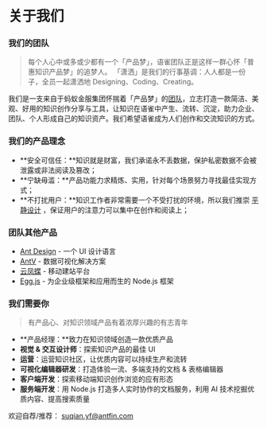 # 关于我们

### 我们的团队

> 每个人心中或多或少都有一个「产品梦」，语雀团队正是这样一群心怀「普惠知识产品梦」的追梦人。
> 「潇洒」是我们的行事基调：人人都是一份子，全员一起潇洒地 Designing、Coding、Creating。


我们是一支来自于蚂蚁金服集团怀揣着「产品梦」的[团队](https://xcloud.alipay.com/)，立志打造一款简洁、美观、好用的知识创作分享与工具，让知识在语雀中产生、流转、沉淀，助力企业、团队、个人形成自己的知识资产。我们希望语雀成为人们创作和交流知识的方式。

### 我们的产品理念

* **安全可信任：**知识就是财富，我们承诺永不丢数据，保护私密数据不会被泄露或非法阅读及篡改；
* **宁缺毋滥：**产品功能力求精炼、实用，针对每个场景努力寻找最佳实现方式；
* **不打扰用户：**知识工作者非常需要一个不受打扰的环境，所以我们推崇 [平静设计](http://www.ituring.com.cn/book/1795) ，保证用户的注意力可以集中在创作和阅读上；


### 团队其他产品

* [Ant Design](http://ant.design/) - 一个 UI 设计语言
* [AntV](http://antv.alipay.com/zh-cn/index.html) - 数据可视化解决方案
* [云凤蝶](https://www.yunfengdie.com/intro) - 移动建站平台
* [Egg.js](https://eggjs.org/) - 为企业级框架和应用而生的 Node.js 框架


### 我们需要你

> 有产品心、对知识领域产品有着浓厚兴趣的有志青年


* **产品经理：**致力在知识领域创造一款优质产品
* **视觉 & 交互设计师**：探索知识产品的最佳 UI
* **运营**：运营知识社区，让优质内容可以持续生产和流转
* **可视化编辑器研发**：打造体验一流、多端支持的文档 & 表格编辑器
* **客户端开发**：探索移动端知识创作浏览的应有形态
* **服务端开发**：用 Node.js 打造多人实时协作的文档服务，利用 AI 技术挖掘优质内容、提高搜索质量


欢迎自荐/推荐： [suqian.yf@antfin.com](mailto:suqian.yf@antfin.com) 
